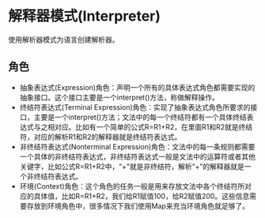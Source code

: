 # 解释器模式(Interpreter)
使用解析器模式为语言创建解析器。

## 角色
* 抽象表达式(Expression)角色：声明一个所有的具体表达式角色都需要实现的抽象接口。这个接口主要是一个interpret()方法，称做解释操作。
* 终结符表达式(Terminal Expression)角色：实现了抽象表达式角色所要求的接口，主要是一个interpret()方法；文法中的每一个终结符都有一个具体终结表达式与之相对应。比如有一个简单的公式R=R1+R2，在里面R1和R2就是终结符，对应的解析R1和R2的解释器就是终结符表达式。
* 非终结符表达式(Nonterminal Expression)角色：文法中的每一条规则都需要一个具体的非终结符表达式，非终结符表达式一般是文法中的运算符或者其他关键字，比如公式R=R1+R2中，“+"就是非终结符，解析“+”的解释器就是一个非终结符表达式。
* 环境(Context)角色：这个角色的任务一般是用来存放文法中各个终结符所对应的具体值，比如R=R1+R2，我们给R1赋值100，给R2赋值200。这些信息需要存放到环境角色中，很多情况下我们使用Map来充当环境角色就足够了。
